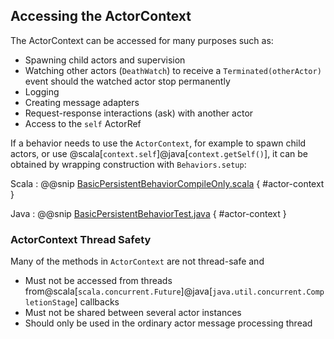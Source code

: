 
<!--- #actor-context-typed-access --->
## Accessing the ActorContext

The ActorContext can be accessed for many purposes such as:

* Spawning child actors and supervision
* Watching other actors (`DeathWatch`) to receive a `Terminated(otherActor)` event should the watched actor stop permanently
* Logging
* Creating message adapters
* Request-response interactions (ask) with another actor
* Access to the `self` ActorRef

If a behavior needs to use the `ActorContext`, for example to spawn child actors, or use
@scala[`context.self`]@java[`context.getSelf()`], it can be obtained by wrapping construction with `Behaviors.setup`:

Scala
:  @@snip [BasicPersistentBehaviorCompileOnly.scala](/akka-persistence-typed/src/test/scala/docs/akka/persistence/typed/BasicPersistentBehaviorCompileOnly.scala) { #actor-context }

Java
:  @@snip [BasicPersistentBehaviorTest.java](/akka-persistence-typed/src/test/java/jdocs/akka/persistence/typed/BasicPersistentBehaviorTest.java) { #actor-context }

### ActorContext Thread Safety

Many of the methods in `ActorContext` are not thread-safe and

* Must not be accessed from threads from@scala[`scala.concurrent.Future`]@java[`java.util.concurrent.CompletionStage`] callbacks  
* Must not be shared between several actor instances
* Should only be used in the ordinary actor message processing thread

<!--- #actor-context-typed-access --->
 